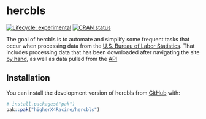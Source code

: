 
<!-- README.md is generated from README.Rmd. Please edit that file -->

# hercbls

<!-- badges: start -->

[![Lifecycle:
experimental](https://img.shields.io/badge/lifecycle-experimental-orange.svg)](https://lifecycle.r-lib.org/articles/stages.html#experimental)
[![CRAN
status](https://www.r-pkg.org/badges/version/hercbls)](https://CRAN.R-project.org/package=hercbls)
<!-- badges: end -->

The goal of hercbls is to automate and simplify some frequent tasks that
occur when processing data from the [U.S. Bureau of Labor
Statistics](https://www.bls.gov). That includes processing data that has
been downloaded after navigating the site [by
hand](https://www.bls.gov/data/), as well as data pulled from the
[API](https://www.bls.gov/developers/api_signature_v2.htm)

## Installation

You can install the development version of hercbls from
[GitHub](https://github.com/) with:

``` r
# install.packages("pak")
pak::pak("higherX4Racine/hercbls")
```
